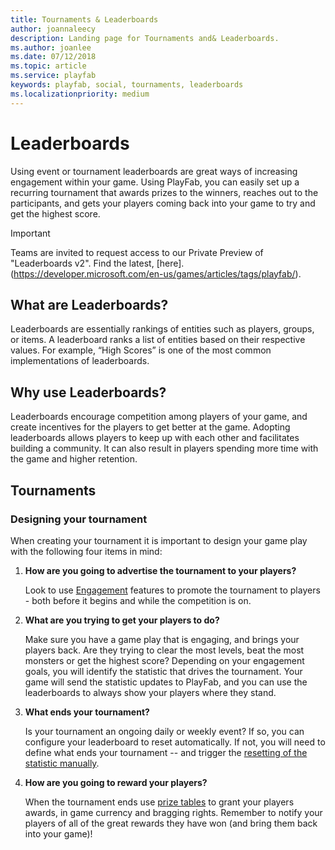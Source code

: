 ```yaml
---
title: Tournaments & Leaderboards
author: joannaleecy
description: Landing page for Tournaments and& Leaderboards.
ms.author: joanlee
ms.date: 07/12/2018
ms.topic: article
ms.service: playfab
keywords: playfab, social, tournaments, leaderboards
ms.localizationpriority: medium
---
```


# Leaderboards

Using event or tournament leaderboards are great ways of increasing engagement within your game. Using PlayFab, you can easily set up a recurring tournament that awards prizes to the winners, reaches out to the participants, and gets your players coming back into your game to try and get the highest score.

> [!IMPORTANT]
> Teams are invited to request access to our Private Preview of "Leaderboards v2". Find the latest, [here].(https://developer.microsoft.com/en-us/games/articles/tags/playfab/).

## What are Leaderboards? 

Leaderboards are essentially rankings of entities such as players, groups, or items. A leaderboard ranks a list of entities based on their respective values. For example, “High Scores” is one of the most common implementations of leaderboards.

## Why use Leaderboards?

Leaderboards encourage competition among players of your game, and create incentives for the players to get better at the game. Adopting leaderboards allows players to keep up with each other and facilitates building a community. It can also result in players spending more time with the game and higher retention.

## Tournaments 

### Designing your tournament

When creating your tournament it is important to design your game play with the following four items in mind:

1. **How are you going to advertise the tournament to your players?**  

    Look to use [Engagement](/gaming/playfab/#pivot=documentation&panel=engagement) features to promote the tournament to players - both before it begins and while the competition is on.

2. **What are you trying to get your players to do?**  

    Make sure you have a game play that is engaging, and brings your players back. Are they trying to clear the most levels, beat the most monsters or get the highest score?  Depending on your engagement goals, you will identify the statistic that drives the tournament. Your game will send the statistic updates to PlayFab, and you can use the leaderboards to always show your players where they stand.

3. **What ends your tournament?**  

    Is your tournament an ongoing daily or weekly event?  If so, you can configure your leaderboard to reset automatically. If not, you will need to define what ends your tournament -- and trigger the [resetting of the statistic manually](using-resettable-statistics-and-leaderboards.md).

4. **How are you going to reward your players?**  

    When the tournament ends use [prize tables](using-prize-tables.md) to grant your players awards, in game currency and bragging rights. Remember to notify your players of all of the great rewards they have won (and bring them back into your game)!
